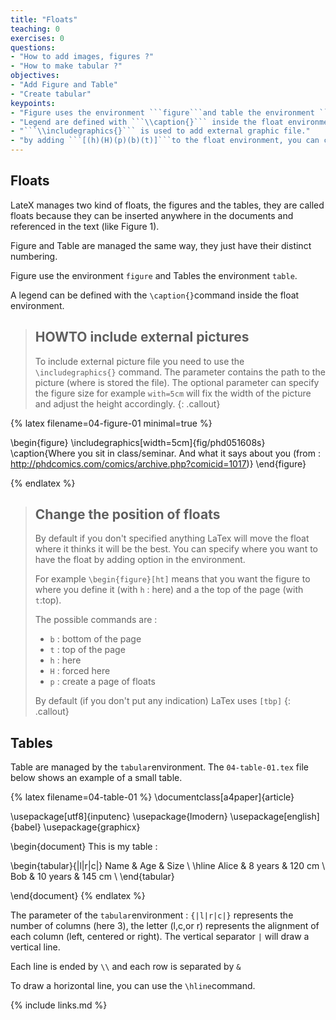 ```yaml
---
title: "Floats"
teaching: 0
exercises: 0
questions:
- "How to add images, figures ?"
- "How to make tabular ?"
objectives:
- "Add Figure and Table"
- "Create tabular"
keypoints:
- "Figure uses the environment ```figure```and table the environment ```table```"
- "Legend are defined with ```\\caption{}``` inside the float environment."
- "```\\includegraphics{}``` is used to add external graphic file."
- "by adding ```[(h)(H)(p)(b)(t)]```to the float environment, you can choose how LaTex put the float in the document."
---
```


## Floats
LateX manages two kind of floats, the figures and the tables, they are called floats because they can be inserted anywhere in the documents and referenced in the text (like Figure 1).

Figure and Table are managed the same way, they just have their distinct numbering.

Figure use the environment ```figure``` and Tables the environment ```table```.

A legend can be defined with the ```\caption{}```command inside the float environment.

> ## HOWTO include external pictures
> To include external picture file you need to use the ```\includegraphics{}``` command. The parameter contains the path to the picture (where is stored the file).
> The optional parameter can specify the figure size for example ```with=5cm``` will fix the width of the picture and adjust the height accordingly.
{: .callout}


  {% latex filename=04-figure-01 minimal=true %}

  \begin{figure}
  \includegraphics[width=5cm]{fig/phd051608s}
  \caption{Where you sit in class/seminar. And what it says about you (from : http://phdcomics.com/comics/archive.php?comicid=1017)}
  \end{figure}

  {% endlatex %}

> ## Change the position of floats
> By default if you don't specified anything LaTex will move the float where it thinks it will be the best. You can specify where you want to have the float by adding option in the environment.
>
> For example ```\begin{figure}[ht]``` means that you want the figure to where you define it (with ```h``` : here) and a the top of the page (with ```t```:top).
>
> The possible commands  are :
> * ```b``` : bottom of the page
> * ```t``` : top of the page
> * ```h``` : here
> * ```H``` : forced here
> * ```p``` : create a page of floats
>
> By default (if you don't put any indication) LaTex uses ```[tbp]```
{: .callout}

## Tables

Table are managed by the ```tabular```environment. The ```04-table-01.tex``` file below shows an example of a small table.

{% latex filename=04-table-01  %}
\documentclass[a4paper]{article}

\usepackage[utf8]{inputenc}
\usepackage{lmodern}
\usepackage[english]{babel}
\usepackage{graphicx}

\begin{document}
This is my table :


\begin{tabular}{|l|r|c|}
   Name & Age & Size \\
   \hline
   Alice & 8 years & 120 cm \\
   Bob & 10 years & 145 cm \\
\end{tabular}

\end{document}
{% endlatex %}

The parameter of the ```tabular```environment : ```{|l|r|c|}``` represents the number of columns (here 3), the letter (l,c,or r) represents the alignment of each column (left, centered or right). The vertical separator ```|``` will draw a vertical line.

Each line is ended by ```\\``` and each row is separated by ```&```

To draw a horizontal line, you can use the ```\hline```command.


{% include links.md %}

